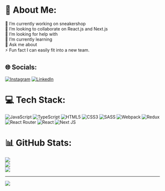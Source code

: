 # 💫 About Me:
🔭 I’m currently working on sneakershop<br>👯 I’m looking to collaborate on React.js and Next.js<br>🤝 I’m looking for help with<br>🌱 I’m currently learning<br>💬 Ask me about<br>⚡ Fun fact  I can easily fit into a new team. <br>


## 🌐 Socials:
[![Instagram](https://img.shields.io/badge/Instagram-%23E4405F.svg?logo=Instagram&logoColor=white)](https://instagram.com/borisov____) [![LinkedIn](https://img.shields.io/badge/LinkedIn-%230077B5.svg?logo=linkedin&logoColor=white)](https://linkedin.com/in/sashaborisov) 

# 💻 Tech Stack:
![JavaScript](https://img.shields.io/badge/javascript-%23323330.svg?style=for-the-badge&logo=javascript&logoColor=%23F7DF1E) ![TypeScript](https://img.shields.io/badge/typescript-%23007ACC.svg?style=for-the-badge&logo=typescript&logoColor=white) ![HTML5](https://img.shields.io/badge/html5-%23E34F26.svg?style=for-the-badge&logo=html5&logoColor=white) ![CSS3](https://img.shields.io/badge/css3-%231572B6.svg?style=for-the-badge&logo=css3&logoColor=white) ![SASS](https://img.shields.io/badge/SASS-hotpink.svg?style=for-the-badge&logo=SASS&logoColor=white) ![Webpack](https://img.shields.io/badge/webpack-%238DD6F9.svg?style=for-the-badge&logo=webpack&logoColor=black) ![Redux](https://img.shields.io/badge/redux-%23593d88.svg?style=for-the-badge&logo=redux&logoColor=white) ![React Router](https://img.shields.io/badge/React_Router-CA4245?style=for-the-badge&logo=react-router&logoColor=white) ![React](https://img.shields.io/badge/react-%2320232a.svg?style=for-the-badge&logo=react&logoColor=%2361DAFB) ![Next JS](https://img.shields.io/badge/Next-black?style=for-the-badge&logo=next.js&logoColor=white)
# 📊 GitHub Stats:
![](https://github-readme-stats.vercel.app/api?username=alexborisoff&theme=dark&hide_border=false&include_all_commits=false&count_private=false)<br/>
![](https://github-readme-streak-stats.herokuapp.com/?user=alexborisoff&theme=dark&hide_border=false)<br/>
![](https://github-readme-stats.vercel.app/api/top-langs/?username=alexborisoff&theme=dark&hide_border=false&include_all_commits=false&count_private=false&layout=compact)

---
[![](https://visitcount.itsvg.in/api?id=alexborisoff&icon=0&color=0)](https://visitcount.itsvg.in)

<!-- Proudly created with GPRM ( https://gprm.itsvg.in ) -->
